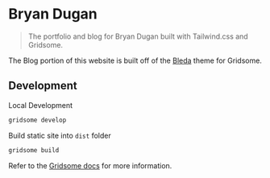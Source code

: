 # Bryan Dugan

> The portfolio and blog for Bryan Dugan built with Tailwind.css and Gridsome.

The Blog portion of this website is built off of the [Bleda](https://github.com/cossssmin/gridsome-starter-bleda) theme for Gridsome.

## Development

Local Development
```bash
gridsome develop
```

Build static site into `dist` folder
```bash
gridsome build
```

Refer to the [Gridsome docs](https://gridsome.org/docs) for more information.

